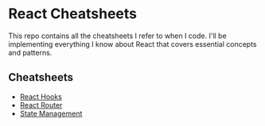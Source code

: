 # React Cheatsheets

This repo contains all the cheatsheets I refer to when I code. I'll be implementing everything I know about React that covers essential concepts and patterns.

## Cheatsheets

- <a href="cheatsheets/react-hooks.md" onclick="event.preventDefault(); window.location.href='cheatsheets/react-hooks.md';">React Hooks</a>
- <a href="cheatsheets/react-router.md" onclick="event.preventDefault(); window.location.href='cheatsheets/react-router.md';">React Router</a>
- <a href="cheatsheets/state-management.md" onclick="event.preventDefault(); window.location.href='cheatsheets/state-management.md';">State Management</a>
